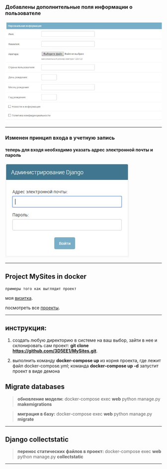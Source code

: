 ### Добавлены дополнительные поля информации о пользователе

![login](https://github.com/3d5ee1/MySites/raw/develop/static/readme/img/user_info.JPG "login")

***

### Изменен принцип входа в учетную запись 
#### теперь для входя необходимо указать адрес электронной почты и пароль

![login](https://github.com/3d5ee1/MySites/raw/develop/static/readme/img/login.JPG "login")

***

## Project MySites in docker

`примеры того как выглядит проект`

моя [визитка](https://rypy.ru "визитка").

посмотреть все [проекты](https://rypy.ru/menu "страница выбора сайтов").

***

## инструкция:

1. создать любую директорию в системе на ваш выбор, зайти в нее и склонировать сам проект:
**git clone https://github.com/3D5EE1/MySites.git**.

2. выполнить команду **docker-compose up** из корня проекта, где лежит файл docker-compose.yml; 
команда **docker-compose up -d** запустит проект в виде демона



## Migrate databases

> **обновление модели:** docker-compose exec **web** python manage.py **makemigrations**

> **миграция в базу:** docker-compose exec **web** python manage.py **migrate**

***

## Django collectstatic

> **перенос статических файлов в проект:** docker-compose exec **web** python manage.py **collectstatic**

***
